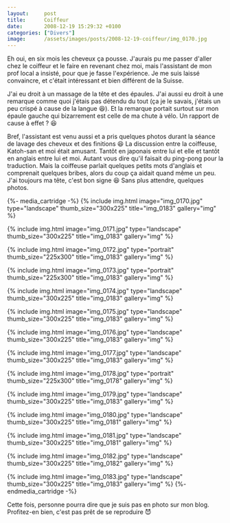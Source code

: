 ```yaml
---
layout:     post
title:      Coiffeur
date:       2008-12-19 15:29:32 +0100
categories: ["Divers"]
image:      /assets/images/posts/2008-12-19-coiffeur/img_0170.jpg
---
```


Eh oui, en six mois les cheveux ça pousse. J'aurais pu me passer d'aller chez le coiffeur et le faire en revenant
chez moi, mais l'assistant de mon prof local a insisté, pour que je fasse l'expérience. Je me suis laissé
convaincre, et c'était intéressant et bien différent de la Suisse.

<!--more-->

J'ai eu droit à un massage de la tête et des épaules. J'ai aussi eu droit à une remarque comme quoi j'étais pas
détendu du tout (ça je le savais, j'étais un peu crispé à cause de la langue :laughing:). Et la remarque portait
surtout sur mon épaule gauche qui bizarrement est celle de ma chute à vélo. Un rapport de cause à effet ?
:laughing:

Bref, l'assistant est venu aussi et a pris quelques photos durant la séance de lavage des cheveux et des finitions
:laughing: La discussion entre la coiffeuse, Katoh-san et moi était amusant. Tantôt en japonais entre lui et elle
et tantôt en anglais entre lui et moi. Autant vous dire qu'il faisait du ping-pong pour la traduction. Mais la
coiffeuse parlait quelques petits mots d'anglais et comprenait quelques bribes, alors du coup ça aidait quand même
un peu. J'ai toujours ma tête, c'est bon signe :laughing: Sans plus attendre, quelques photos.

{%- media_cartridge -%}
{% include img.html
    image="img_0170.jpg"
    type="landscape"
    thumb_size="300x225"
    title="img_0183"
    gallery="img"
%}

{% include img.html
    image="img_0171.jpg"
    type="landscape"
    thumb_size="300x225"
    title="img_0183"
    gallery="img"
%}

{% include img.html
    image="img_0172.jpg"
    type="portrait"
    thumb_size="225x300"
    title="img_0183"
    gallery="img"
%}

{% include img.html
    image="img_0173.jpg"
    type="portrait"
    thumb_size="225x300"
    title="img_0183"
    gallery="img"
%}

{% include img.html
    image="img_0174.jpg"
    type="landscape"
    thumb_size="300x225"
    title="img_0183"
    gallery="img"
%}

{% include img.html
    image="img_0175.jpg"
    type="landscape"
    thumb_size="300x225"
    title="img_0183"
    gallery="img"
%}

{% include img.html
    image="img_0176.jpg"
    type="landscape"
    thumb_size="300x225"
    title="img_0183"
    gallery="img"
%}

{% include img.html
    image="img_0177.jpg"
    type="landscape"
    thumb_size="300x225"
    title="img_0183"
    gallery="img"
%}

{% include img.html
    image="img_0178.jpg"
    type="portrait"
    thumb_size="225x300"
    title="img_0178"
    gallery="img"
%}

{% include img.html
    image="img_0179.jpg"
    type="landscape"
    thumb_size="300x225"
    title="img_0183"
    gallery="img"
%}

{% include img.html
    image="img_0180.jpg"
    type="landscape"
    thumb_size="300x225"
    title="img_0181"
    gallery="img"
%}

{% include img.html
    image="img_0181.jpg"
    type="landscape"
    thumb_size="300x225"
    title="img_0181"
    gallery="img"
%}

{% include img.html
    image="img_0182.jpg"
    type="landscape"
    thumb_size="300x225"
    title="img_0182"
    gallery="img"
%}

{% include img.html
    image="img_0183.jpg"
    type="landscape"
    thumb_size="300x225"
    title="img_0183"
    gallery="img"
%}
{%- endmedia_cartridge -%}

Cette fois, personne pourra dire que je suis pas en photo sur mon blog. Profitez-en bien, c'est pas prêt de se
reproduire :smiling_imp: